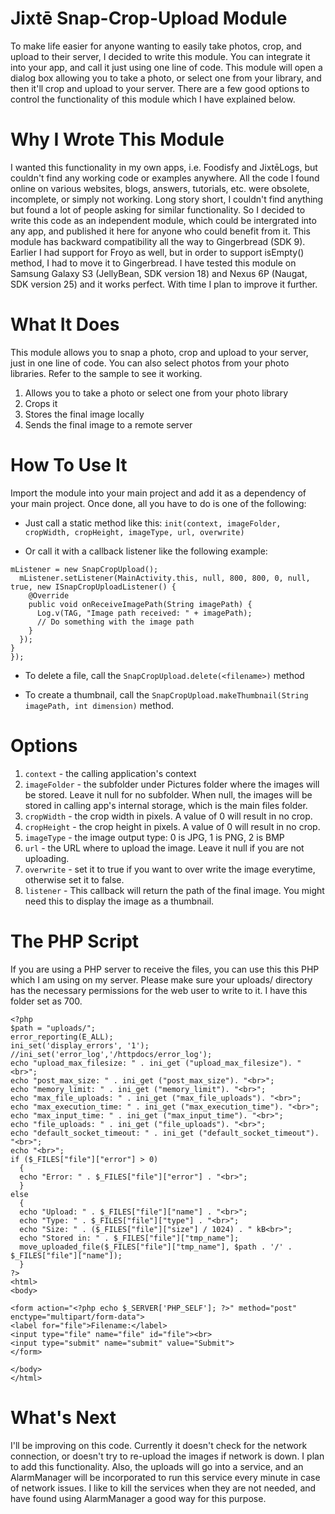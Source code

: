 # Jixtē Snap-Crop-Upload Module

To make life easier for anyone wanting to easily take photos, crop, and upload to their server, I decided to write this module. You can integrate it into your app, and call it just using one line of code. This module will open a dialog box allowing you to take a photo, or select one from your library, and then it'll crop and upload to your server. There are a few good options to control the functionality of this module which I have explained below.

# Why I Wrote This Module
I wanted this functionality in my own apps, i.e. Foodisfy and JixtēLogs, but couldn't find any working code or examples anywhere. All the code I found online on various websites, blogs, answers, tutorials, etc. were obsolete, incomplete, or simply not working. Long story short, I couldn't find anything but found a lot of people asking for similar functionality. So I decided to write this code as an independent module, which could be intergrated into any app, and published it here for anyone who could benefit from it. This module has backward compatibility all the way to Gingerbread (SDK 9). Earlier I had support for Froyo as well, but in order to support isEmpty() method, I had to move it to Gingerbread. I have tested this module on Samsung Galaxy S3 (JellyBean, SDK version 18) and Nexus 6P (Naugat, SDK version 25) and it works perfect. With time I plan to improve it further.

# What It Does
This module allows you to snap a photo, crop and upload to your server, just in one line of code. You can also select photos from your photo libraries. Refer to the sample to see it working.

1. Allows you to take a photo or select one from your photo library
2. Crops it
3. Stores the final image locally
4. Sends the final image to a remote server

# How To Use It
Import the module into your main project and add it as a dependency of your main project. Once done, all you have to do is one of the following:

- Just call a static method like this:
```init(context, imageFolder, cropWidth, cropHeight, imageType, url, overwrite)```

- Or call it with a callback listener like the following example:

```SnapCropUpload mListener;
mListener = new SnapCropUpload();
  mListener.setListener(MainActivity.this, null, 800, 800, 0, null, true, new ISnapCropUploadListener() {
    @Override
    public void onReceiveImagePath(String imagePath) {
      Log.v(TAG, "Image path received: " + imagePath);
      // Do something with the image path
    }
  });
}
});
```
- To delete a file, call the ```SnapCropUpload.delete(<filename>)``` method

- To create a thumbnail, call the ```SnapCropUpload.makeThumbnail(String imagePath, int dimension)``` method.

# Options
1. ```context``` - the calling application's context
2. ```imageFolder``` - the subfolder under Pictures folder where the images will be stored. Leave it null for no subfolder. When null, the images will be stored in calling app's internal storage, which is the main files folder.
3. ```cropWidth``` - the crop width in pixels. A value of 0 will result in no crop.
4. ```cropHeight``` - the crop height in pixels. A value of 0 will result in no crop.
5. ```imageType``` - the image output type: 0 is JPG, 1 is PNG, 2 is BMP
6. ```url``` - the URL where to upload the image. Leave it null if you are not uploading.
7. ```overwrite``` -  set it to true if you want to over write the image everytime, otherwise set it to false.
8. ```listener``` - This callback will return the path of the final image. You might need this to display the image as a thumbnail.

# The PHP Script
If you are using a PHP server to receive the files, you can use this this PHP which I am using on my server. Please make sure your uploads/ directory has the necessary permissions for the web user to write to it. I have this folder set as 700.
```
<?php
$path = "uploads/";
error_reporting(E_ALL);
ini_set('display_errors', '1');
//ini_set('error_log','/httpdocs/error_log');
echo "upload_max_filesize: " . ini_get ("upload_max_filesize"). "<br>";
echo "post_max_size: " . ini_get ("post_max_size"). "<br>";
echo "memory_limit: " . ini_get ("memory_limit"). "<br>";
echo "max_file_uploads: " . ini_get ("max_file_uploads"). "<br>";
echo "max_execution_time: " . ini_get ("max_execution_time"). "<br>";
echo "max_input_time: " . ini_get ("max_input_time"). "<br>";
echo "file_uploads: " . ini_get ("file_uploads"). "<br>";
echo "default_socket_timeout: " . ini_get ("default_socket_timeout"). "<br>";
echo "<br>";
if ($_FILES["file"]["error"] > 0)
  {
  echo "Error: " . $_FILES["file"]["error"] . "<br>";
  }
else
  {
  echo "Upload: " . $_FILES["file"]["name"] . "<br>";
  echo "Type: " . $_FILES["file"]["type"] . "<br>";
  echo "Size: " . ($_FILES["file"]["size"] / 1024) . " kB<br>";
  echo "Stored in: " . $_FILES["file"]["tmp_name"];
  move_uploaded_file($_FILES["file"]["tmp_name"], $path . '/' . $_FILES["file"]["name"]);
  }
?>
<html>
<body>

<form action="<?php echo $_SERVER['PHP_SELF']; ?>" method="post"
enctype="multipart/form-data">
<label for="file">Filename:</label>
<input type="file" name="file" id="file"><br>
<input type="submit" name="submit" value="Submit">
</form>

</body>
</html>
```
# What's Next
I'll be improving on this code. Currently it doesn't check for the network connection, or doesn't try to re-upload the images if network is down. I plan to add this functionality. Also, the uploads will go into a service, and an AlarmManager will be incorporated to run this service every minute in case of network issues. I like to kill the services when they are not needed, and have found using AlarmManager a good way for this purpose.

